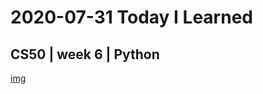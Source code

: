 # 2020-07-31 Today I Learned

## CS50 | week 6 | Python

[img](https://www.notion.so/image/https%3A%2F%2Fs3-us-west-2.amazonaws.com%2Fsecure.notion-static.com%2F1e919d4d-857d-4d95-9d7b-76cf00ee36b3%2FUntitled.png?table=block&id=f37430f7-b41b-4c42-8149-d72ee00ae075&width=2350&cache=v2)
